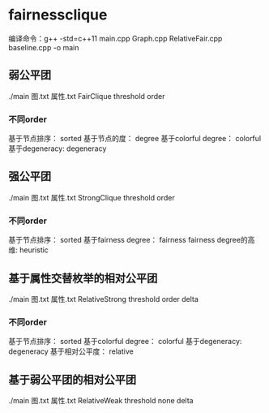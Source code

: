 # fairnessclique


编译命令：g++ -std=c++11 main.cpp Graph.cpp RelativeFair.cpp baseline.cpp  -o main

## 弱公平团
./main 图.txt 属性.txt FairClique threshold order
### 不同order
基于节点排序： sorted
基于节点的度： degree
基于colorful degree： colorful
基于degeneracy: degeneracy


## 强公平团
./main 图.txt 属性.txt StrongClique threshold order 
### 不同order
基于节点排序： sorted
基于fairness degree： fairness
fairness degree的高维: heuristic


## 基于属性交替枚举的相对公平团
./main 图.txt 属性.txt RelativeStrong threshold order delta
### 不同order
基于节点排序： sorted
基于colorful degree： colorful
基于degeneracy: degeneracy
基于相对公平度： relative


## 基于弱公平团的相对公平团
./main 图.txt 属性.txt RelativeWeak threshold none delta